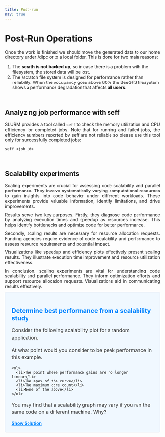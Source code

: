 ```yaml
---
title: Post-run
nav: true
---
```


<style>
.text {
  margin-bottom: 10px;
}
</style>

# Post-Run Operations

<div align="justify" class="text">
Once the work is finished we should move the generated data to our home directory under /dipc or to a local folder. This is done for two main reasons:</div>


1. The **scrath is not backed up**, so in case there is a problem with the filesystem, the stored data will be lost.
2. The /scratch file system is designed for performance rather than reliability. When the occupancy goes above 80% the BeeGFS filesystem shows a performance degradation that affects **all users**.

<br> <!-- Blank line -->
## Analyzing job performance with seff

<div align="justify" class="text">
SLURM provides a tool called <code>seff</code> to check the memory utilization and CPU efficiency for completed jobs. Note that for running and failed jobs, the efficiency numbers reported by seff are not reliable so please use this tool only for successfully completed jobs:</div>

```
seff <job_id>
```

<br> <!-- Blank line -->
## Scalability experiments

<div align="justify" class="text">
Scaling experiments are crucial for assessing code scalability and parallel performance. They involve systematically varying computational resources to gain insights into code behavior under different workloads. These experiments provide valuable information, identify limitations, and drive improvements.
</div>

<div align="justify" class="text">
Results serve two key purposes. Firstly, they diagnose code performance by analyzing execution times and speedup as resources increase. This helps identify bottlenecks and optimize code for better performance.
</div>

<div align="justify" class="text">
Secondly, scaling results are necessary for resource allocation requests. Funding agencies require evidence of code scalability and performance to assess resource requirements and potential impact.
</div>

<div align="justify" class="text">
Visualizations like speedup and efficiency plots effectively present scaling results. They illustrate execution time improvement and resource utilization effectiveness.
</div>

<div align="justify" class="text">
In conclusion, scaling experiments are vital for understanding code scalability and parallel performance. They inform optimization efforts and support resource allocation requests. Visualizations aid in communicating results effectively. 
</div>


<style>
  .info-box {
    background-color: #f0f8ff;
    padding: 20px;
    border: 1px solid #e6eaf2;
    border-radius: 4px;
    margin-bottom: 20px;
  }

  .info-box h3 {
    font-size: 20px;
    margin-bottom: 10px;
    color: #0085ff;
  }

  .info-box p {
    font-size: 16px;
    line-height: 1.5;
    color: #333;
  }

  .info-box .additional-info {
    margin-top: 20px;
    padding: 10px;
    background-color: #f9f9f9;
    border: 1px solid #e6eaf2;
    border-radius: 4px;
    display: none; /* Collapsed by default */
  }

  .info-box .additional-info-toggle {
    cursor: pointer;
    color: #0085ff;
    font-weight: bold;
    text-decoration: underline;
  }
</style>

<div class="info-box">
  <h3>Determine best performance from a scalability study</h3>
  <p>
    Consider the following scalability plot for a random application.

At what point would you consider to be peak performance in this example.

    <ol>
      <li>The point where performance gains are no longer linear</li>
      <li>The apex of the curve</li>
      <li>The maximum core count</li>
      <li>None of the above</li>
    </ol>

You may find that a scalability graph may vary if you ran the same code on a different machine. Why?
  </p>
  <div class="additional-info-toggle">Show Solution</div>
  <div class="additional-info">
   <ol>
	<li>No, the performance is still increasing, at this point we are no longer achieving perfect scalability.</li>
    	<li>Yes, the performance peaks at this location, and one cannot get higher speed up with this set up.</li>
    	<li>No, peak performance has already been achieved, and increasing the core count will onlt reduce performance.</li>
    	<li>No, although you can run extra benchmarks to find the exact number of cores at which the inflection point truly lies, there is no real purpose for doing so.</li>
   <ol> 

In response to option #4, if you produce scalability studies on different machines, they will be different because of the varying setups and hardware configurations of the machines. It is highly unlikely to obtain two identical scalability studies, but they may agree to some extent.
  </div>
</div>

<script>
  document.querySelector('.additional-info-toggle').addEventListener('click', function() {
    var additionalInfo = document.querySelector('.additional-info');
    additionalInfo.style.display = (additionalInfo.style.display === 'none') ? 'block' : 'none';
    this.textContent = (additionalInfo.style.display === 'none') ? 'Show Solution' : 'Hide Solution ';
  });
</script>

